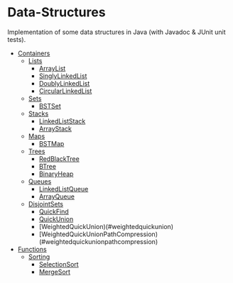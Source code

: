 # Data-Structures
Implementation of some data structures in Java (with Javadoc & JUnit unit tests).

- [Containers](#containers)
  - [Lists](#lists)
    - [ArrayList](#arraylist)
    - [SinglyLinkedList](#singlylinkedlist)
    - [DoublyLinkedList](#doublylinkedlist)
    - [CircularLinkedList](#circularlinkedlist)    
  - [Sets](#sets)
    - [BSTSet](#bstset)
  - [Stacks](#stacks)
    - [LinkedListStack](#linkedliststack)
    - [ArrayStack](#arraystack)
  - [Maps](#maps)
    - [BSTMap](#bstmap)
  - [Trees](#trees)
    - [RedBlackTree](#redblacktree)
    - [BTree](#btree)
    - [BinaryHeap](#binaryheap)
  - [Queues](#queues)
    - [LinkedListQueue](#linkedlistqueue)
    - [ArrayQueue](#arrayqueue)
  - [DisjointSets](#disjointsets)
    - [QuickFind](#quickfind)
    - [QuickUnion](#quickunion)
    - [WeightedQuickUnion)(#weightedquickunion)
    - [WeightedQuickUnionPathCompression)(#weightedquickunionpathcompression)
- [Functions](#functions)
  - [Sorting](#sorting)
    - [SelectionSort](#selectionsort)
    - [MergeSort](#mergesort)
